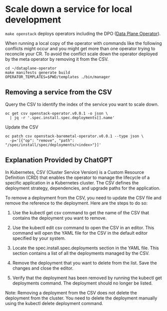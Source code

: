 # Scale down a service for local development

`make openstack` deploys operators including the DPO
([Data Plane Operator](https://github.com/openstack-k8s-operators/dataplane-operator)).

When running a local copy of the operator with commands like the
following conflicts might occur and you might get more than one
operator trying to reconcile your CR. To avoid the conflict scale
down the operator deployed by the meta operator by removing it from
the CSV.

```
cd ~/dataplane-operator
make manifests generate build
OPERATOR_TEMPLATES=$PWD/templates ./bin/manager
```

## Removing a service from the CSV

Query the CSV to identify the index of the service you want to scale down.
```
oc get csv openstack-operator.v0.0.1 -o json \
  | jq -r '.spec.install.spec.deployments[].name'
```
Update the CSV
```
oc patch csv openstack-baremetal-operator.v0.0.1 --type json \
  -p='[{"op": "remove", "path": "/spec/install/spec/deployments/<index>"}]'
```

## Explanation Provided by ChatGPT

In Kubernetes, CSV (Cluster Service Version) is a Custom Resource Definition (CRD) that enables the operator to manage the lifecycle of a specific application in a Kubernetes cluster. The CSV defines the deployment strategy, dependencies, and upgrade paths for the application.

To remove a deployment from the CSV, you need to update the CSV file and remove the reference to the deployment. Here are the steps to do so:

1. Use the kubectl get csv command to get the name of the CSV that contains the deployment you want to remove.

2. Use the kubectl edit csv <csv-name> command to open the CSV in an editor. This command will open the YAML file for the CSV in the default editor specified by your system.

3. Locate the spec.install.spec.deployments section in the YAML file. This section contains a list of all the deployments managed by the CSV.

4. Remove the deployment that you want to delete from the list. Save the changes and close the editor.

5. Verify that the deployment has been removed by running the kubectl get deployments command. The deployment should no longer be listed.

Note: Removing a deployment from the CSV does not delete the deployment from the cluster. You need to delete the deployment manually using the kubectl delete deployment <deployment-name> command.
